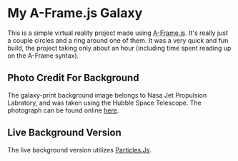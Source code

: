 # My A-Frame.js Galaxy

This is a simple virtual reality project made using [A-Frame.js](http://aframe.io).  It's really just a couple circles and a ring around one of them.  It was a very quick and fun build, the project taking only about an hour (including time spent reading up on the A-Frame syntax).

## Photo Credit For Background
The galaxy-print background image belongs to Nasa Jet Propulsion Labratory, and was taken using the Hubble Space Telescope.
The photograph can be found online [here](http://www.jpl.nasa.gov/spaceimages/details.php?id=PIA12348).

## Live Background Version
The live background version utilizes [Particles.Js](https://github.com/VincentGarreau/particles.js/).
